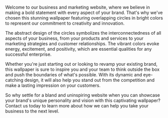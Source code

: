 <!--
Write me content for website with wallpaper "An abstract image of overlapping circles in bright colors for a business or marketing website"
-->

<!--font:Poppins-->

Welcome to our business and marketing website, where we believe in making a bold statement with every aspect of your brand. That's why we've chosen this stunning wallpaper featuring overlapping circles in bright colors to represent our commitment to creativity and innovation.

The abstract design of the circles symbolizes the interconnectedness of all aspects of your business, from your products and services to your marketing strategies and customer relationships. The vibrant colors evoke energy, excitement, and positivity, which are essential qualities for any successful enterprise.

Whether you're just starting out or looking to revamp your existing brand, this wallpaper is sure to inspire you and your team to think outside the box and push the boundaries of what's possible. With its dynamic and eye-catching design, it will also help you stand out from the competition and make a lasting impression on your customers.

So why settle for a bland and uninspiring website when you can showcase your brand's unique personality and vision with this captivating wallpaper? Contact us today to learn more about how we can help you take your business to the next level.
